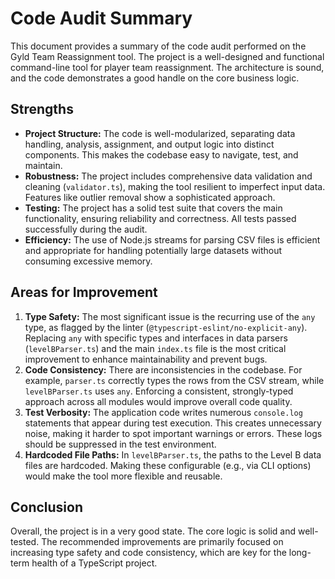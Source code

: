 # Code Audit Summary

This document provides a summary of the code audit performed on the Gyld Team Reassignment tool. The project is a well-designed and functional command-line tool for player team reassignment. The architecture is sound, and the code demonstrates a good handle on the core business logic.

## Strengths

- **Project Structure:** The code is well-modularized, separating data handling, analysis, assignment, and output logic into distinct components. This makes the codebase easy to navigate, test, and maintain.
- **Robustness:** The project includes comprehensive data validation and cleaning (`validator.ts`), making the tool resilient to imperfect input data. Features like outlier removal show a sophisticated approach.
- **Testing:** The project has a solid test suite that covers the main functionality, ensuring reliability and correctness. All tests passed successfully during the audit.
- **Efficiency:** The use of Node.js streams for parsing CSV files is efficient and appropriate for handling potentially large datasets without consuming excessive memory.

## Areas for Improvement

1.  **Type Safety:** The most significant issue is the recurring use of the `any` type, as flagged by the linter (`@typescript-eslint/no-explicit-any`). Replacing `any` with specific types and interfaces in data parsers (`levelBParser.ts`) and the main `index.ts` file is the most critical improvement to enhance maintainability and prevent bugs.
2.  **Code Consistency:** There are inconsistencies in the codebase. For example, `parser.ts` correctly types the rows from the CSV stream, while `levelBParser.ts` uses `any`. Enforcing a consistent, strongly-typed approach across all modules would improve overall code quality.
3.  **Test Verbosity:** The application code writes numerous `console.log` statements that appear during test execution. This creates unnecessary noise, making it harder to spot important warnings or errors. These logs should be suppressed in the test environment.
4.  **Hardcoded File Paths:** In `levelBParser.ts`, the paths to the Level B data files are hardcoded. Making these configurable (e.g., via CLI options) would make the tool more flexible and reusable.

## Conclusion

Overall, the project is in a very good state. The core logic is solid and well-tested. The recommended improvements are primarily focused on increasing type safety and code consistency, which are key for the long-term health of a TypeScript project.
